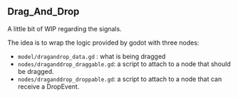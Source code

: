 ## Drag_And_Drop

A little bit of WIP regarding the signals.

The idea is to wrap the logic provided by godot with three nodes:
- `model/dragandrop_data.gd` : what is being dragged
- `nodes/draganddrop_draggable.gd`: a script to attach to a node that should be dragged.
- `nodes/draganddrop_droppable.gd`: a script to attach to a node that can receive a DropEvent.